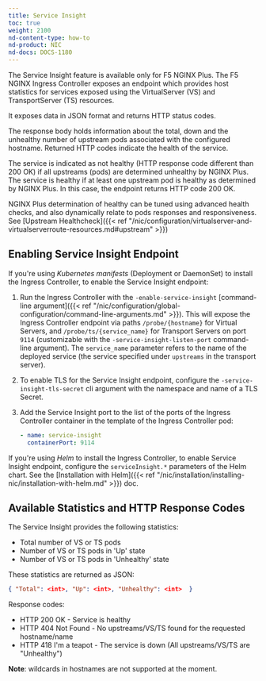 ```yaml
---
title: Service Insight
toc: true
weight: 2100
nd-content-type: how-to
nd-product: NIC
nd-docs: DOCS-1180
---
```


The Service Insight feature is available only for F5 NGINX Plus. The F5 NGINX Ingress Controller exposes an endpoint which provides host statistics for services exposed using the VirtualServer (VS) and TransportServer (TS) resources.

It exposes data in JSON format and returns HTTP status codes.

The response body holds information about the total, down and the unhealthy number of upstream pods associated with the configured hostname. Returned HTTP codes indicate the health of the service.

The service is indicated as not healthy (HTTP response code different than 200 OK) if all upstreams (pods) are determined unhealthy by NGINX Plus.
The service is healthy if at least one upstream pod is healthy as determined by NGINX Plus. In this case, the endpoint returns HTTP code 200 OK.

NGINX Plus determination of healthy can be tuned using advanced health checks, and also dynamically relate to pods responses and responsiveness.  See [Upstream Healthcheck]({{< ref "/nic/configuration/virtualserver-and-virtualserverroute-resources.md#upstream" >}})

## Enabling Service Insight Endpoint

If you're using *Kubernetes manifests* (Deployment or DaemonSet) to install the Ingress Controller, to enable the Service Insight endpoint:

1. Run the Ingress Controller with the `-enable-service-insight` [command-line argument]({{< ref "/nic/configuration/global-configuration/command-line-arguments.md" >}}). This will expose the Ingress Controller endpoint via paths `/probe/{hostname}` for Virtual Servers, and `/probe/ts/{service_name}` for Transport Servers on port `9114` (customizable with the `-service-insight-listen-port` command-line argument). The `service_name` parameter refers to the name of the deployed service (the service specified under `upstreams` in the transport server).
1. To enable TLS for the Service Insight endpoint, configure the `-service-insight-tls-secret` cli argument with the namespace and name of a TLS Secret.
1. Add the Service Insight port to the list of the ports of the Ingress Controller container in the template of the Ingress Controller pod:

    ```yaml
    - name: service-insight
      containerPort: 9114
    ```

If you're using *Helm* to install the Ingress Controller, to enable Service Insight endpoint, configure the `serviceInsight.*` parameters of the Helm chart. See the [Installation with Helm]({{< ref "/nic/installation/installing-nic/installation-with-helm.md" >}}) doc.

## Available Statistics and HTTP Response Codes

The Service Insight provides the following statistics:

- Total number of VS or TS pods
- Number of VS or TS pods in 'Up' state
- Number of VS or TS pods in 'Unhealthy' state

These statistics are returned as JSON:

```json
{ "Total": <int>, "Up": <int>, "Unhealthy": <int>  }
```

Response codes:

- HTTP 200 OK - Service is healthy
- HTTP 404 Not Found - No upstreams/VS/TS found for the requested hostname/name
- HTTP 418 I'm a teapot - The service is down (All upstreams/VS/TS are "Unhealthy")

**Note**: wildcards in hostnames are not supported at the moment.
